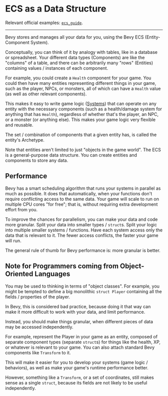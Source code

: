 # ECS as a Data Structure

Relevant official examples:
[`ecs_guide`](https://github.com/bevyengine/bevy/blob/latest/examples/ecs/ecs_guide.rs).

---

Bevy stores and manages all your data for you, using the Bevy ECS
(Entity-Component System).

Conceptually, you can think of it by analogy with tables, like in a database
or spreadsheet. Your different data types (Components) are like the "columns"
of a table, and there can be arbitrarily many "rows" (Entities) containing
values / instances of each component.

For example, you could create a `Health` component for your game. You could
then have many entities representing different things in your game, such
as the player, NPCs, or monsters, all of which can have a `Health` value
(as well as other relevant components).

This makes it easy to write game logic ([Systems](./systems.md)) that can
operate on any entity with the necessary components (such as a health/damage
system for anything that has `Health`), regardless of whether that's the
player, an NPC, or a monster (or anything else). This makes your game logic
very flexible and reusable.

The set / combination of components that a given entity has, is called the
entity's Archetype.

Note that entities aren't limited to just "objects in the game world". The ECS
is a general-purpose data structure. You can create entities and components
to store any data.

## Performance

Bevy has a smart scheduling algorithm that runs your systems in parallel
as much as possible. It does that automatically, when your functions don't
require conflicting access to the same data. Your game will scale to run on
multiple CPU cores "for free"; that is, without requiring extra development
effort from you.

To improve the chances for parallelism, you can make your data and code more
granular. Split your data into smaller types / `struct`s. Split your logic
into multiple smaller systems / functions. Have each system access only the
data that is relevant to it. The fewer access conflicts, the faster your
game will run.

The general rule of thumb for Bevy performance is: more granular is better.

## Note for Programmers coming from Object-Oriented Languages

You may be used to thinking in terms of "object classes". For example, you
might be tempted to define a big monolithic `struct Player` containing all
the fields / properties of the player.

In Bevy, this is considered bad practice, because doing it that way can make
it more difficult to work with your data, and limit performance.

Instead, you should make things granular, when different pieces of data may
be accessed independently.

For example, represent the Player in your game as an entity, composed of
separate component types (separate `struct`s) for things like the health,
XP, or whatever is relevant to your game. You can also attach standard Bevy
components like `Transform` to it.

This will make it easier for you to develop your systems (game logic /
behaviors), as well as make your game's runtime performance better.

However, something like a `Transform`, or a set of coordinates, still makes
sense as a single `struct`, because its fields are not likely to be useful
independently.
